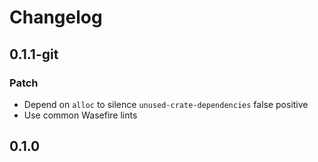 # Changelog

## 0.1.1-git

### Patch

- Depend on `alloc` to silence `unused-crate-dependencies` false positive
- Use common Wasefire lints

## 0.1.0

<!-- Increment to skip CHANGELOG.md test: 6 -->
